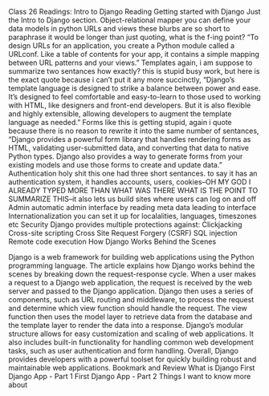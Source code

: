 Class 26
Readings: Intro to Django
Reading
Getting started with Django Just the Intro to Django section.
Object-relational mapper
you can define your data models in python
URLs and views
these blurbs are so short to paraphrase it would be longer than just quoting, what is the f-ing point? “To design URLs for an application, you create a Python module called a URLconf. Like a table of contents for your app, it contains a simple mapping between URL patterns and your views.”
Templates
again, i am suppose to summarize two sentances how exactly? this is stupid busy work, but here is the exact quote because i can’t put it any more succinctly, “Django’s template language is designed to strike a balance between power and ease. It’s designed to feel comfortable and easy-to-learn to those used to working with HTML, like designers and front-end developers. But it is also flexible and highly extensible, allowing developers to augment the template language as needed.”
Forms
like this is getting stupid, again i quote because there is no reason to rewrite it into the same number of sentances, “Django provides a powerful form library that handles rendering forms as HTML, validating user-submitted data, and converting that data to native Python types. Django also provides a way to generate forms from your existing models and use those forms to create and update data.”
Authentication
holy shit this one had three short sentances. to say it has an authentication system, it handles accounts, users, cookies–OH MY GOD I ALREADY TYPED MORE THAN WHAT WAS THERE WHAT IS THE POINT TO SUMMARIZE THIS–it also lets us build sites where users can log on and off
Admin
automatic admin interface by reading meta data leading to interface
Internationalization
you can set it up for localalities, languages, timeszones etc
Security
Django provides multiple protections against:
Clickjacking
Cross-site scripting
Cross Site Request Forgery (CSRF)
SQL injection
Remote code execution
How Django Works Behind the Scenes

Django is a web framework for building web applications using the Python programming language. The article explains how Django works behind the scenes by breaking down the request-response cycle.
When a user makes a request to a Django web application, the request is received by the web server and passed to the Django application. Django then uses a series of components, such as URL routing and middleware, to process the request and determine which view function should handle the request. The view function then uses the model layer to retrieve data from the database and the template layer to render the data into a response.
Django’s modular structure allows for easy customization and scaling of web applications. It also includes built-in functionality for handling common web development tasks, such as user authentication and form handling. Overall, Django provides developers with a powerful toolset for quickly building robust and maintainable web applications.
Bookmark and Review
What is Django
First Django App - Part 1
First Django App - Part 2
Things I want to know more about